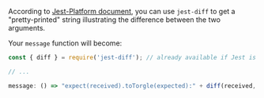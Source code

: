 According to [Jest-Platform document][1], you can use `jest-diff` to get a "pretty-printed" string illustrating the difference between the two arguments.

Your `message` function will become:

```js
const { diff } = require('jest-diff'); // already available if Jest is installed

// ...

message: () => "expect(received).toTorgle(expected):" + diff(received, expected),
```


  [1]: https://jestjs.io/docs/next/jest-platform#jest-diff